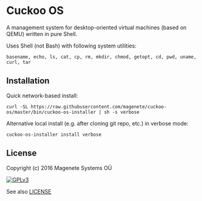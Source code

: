 Cuckoo OS
======

A management system for desktop-oriented virtual machines (based on QEMU) written in pure Shell.

Uses Shell (not Bash) with following system utilities:

    basename, echo, ls, cat, cp, rm, mkdir, chmod, getopt, cd, pwd, uname, curl, tar


Installation
------------

Quick network-based install:

    curl -SL https://raw.githubusercontent.com/magenete/cuckoo-os/master/bin/cuckoo-os-installer | sh -s verbose

Alternative local install (e.g. after cloning git repo, etc.) in verbose mode:

    cuckoo-os-installer install verbose


License
-------

Copyright (c) 2016 Magenete Systems OÜ

[![GPLv3](http://www.gnu.org/graphics/gplv3-88x31.png)](http://www.gnu.org/licenses/gpl-3.0.txt)

See also [LICENSE](LICENSE)
